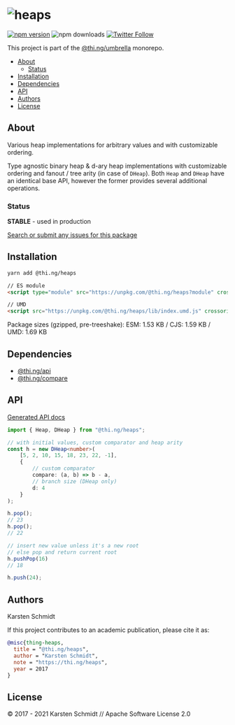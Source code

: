 <!-- This file is generated - DO NOT EDIT! -->

# ![heaps](https://media.thi.ng/umbrella/banners/thing-heaps.svg?bbf868b8)

[![npm version](https://img.shields.io/npm/v/@thi.ng/heaps.svg)](https://www.npmjs.com/package/@thi.ng/heaps)
![npm downloads](https://img.shields.io/npm/dm/@thi.ng/heaps.svg)
[![Twitter Follow](https://img.shields.io/twitter/follow/thing_umbrella.svg?style=flat-square&label=twitter)](https://twitter.com/thing_umbrella)

This project is part of the
[@thi.ng/umbrella](https://github.com/thi-ng/umbrella/) monorepo.

- [About](#about)
  - [Status](#status)
- [Installation](#installation)
- [Dependencies](#dependencies)
- [API](#api)
- [Authors](#authors)
- [License](#license)

## About

Various heap implementations for arbitrary values and with customizable ordering.

Type agnostic binary heap & d-ary heap implementations with customizable
ordering and fanout / tree arity (in case of `DHeap`). Both `Heap` and
`DHeap` have an identical base API, however the former provides several
additional operations.

### Status

**STABLE** - used in production

[Search or submit any issues for this package](https://github.com/thi-ng/umbrella/issues?q=%5Bheaps%5D+in%3Atitle)

## Installation

```bash
yarn add @thi.ng/heaps
```

```html
// ES module
<script type="module" src="https://unpkg.com/@thi.ng/heaps?module" crossorigin></script>

// UMD
<script src="https://unpkg.com/@thi.ng/heaps/lib/index.umd.js" crossorigin></script>
```

Package sizes (gzipped, pre-treeshake): ESM: 1.53 KB / CJS: 1.59 KB / UMD: 1.69 KB

## Dependencies

- [@thi.ng/api](https://github.com/thi-ng/umbrella/tree/develop/packages/api)
- [@thi.ng/compare](https://github.com/thi-ng/umbrella/tree/develop/packages/compare)

## API

[Generated API docs](https://docs.thi.ng/umbrella/heaps/)

```ts
import { Heap, DHeap } from "@thi.ng/heaps";

// with initial values, custom comparator and heap arity
const h = new DHeap<number>(
    [5, 2, 10, 15, 18, 23, 22, -1],
    {
        // custom comparator
        compare: (a, b) => b - a,
        // branch size (DHeap only)
        d: 4
    }
);

h.pop();
// 23
h.pop();
// 22

// insert new value unless it's a new root
// else pop and return current root
h.pushPop(16)
// 18

h.push(24);
```

## Authors

Karsten Schmidt

If this project contributes to an academic publication, please cite it as:

```bibtex
@misc{thing-heaps,
  title = "@thi.ng/heaps",
  author = "Karsten Schmidt",
  note = "https://thi.ng/heaps",
  year = 2017
}
```

## License

&copy; 2017 - 2021 Karsten Schmidt // Apache Software License 2.0
